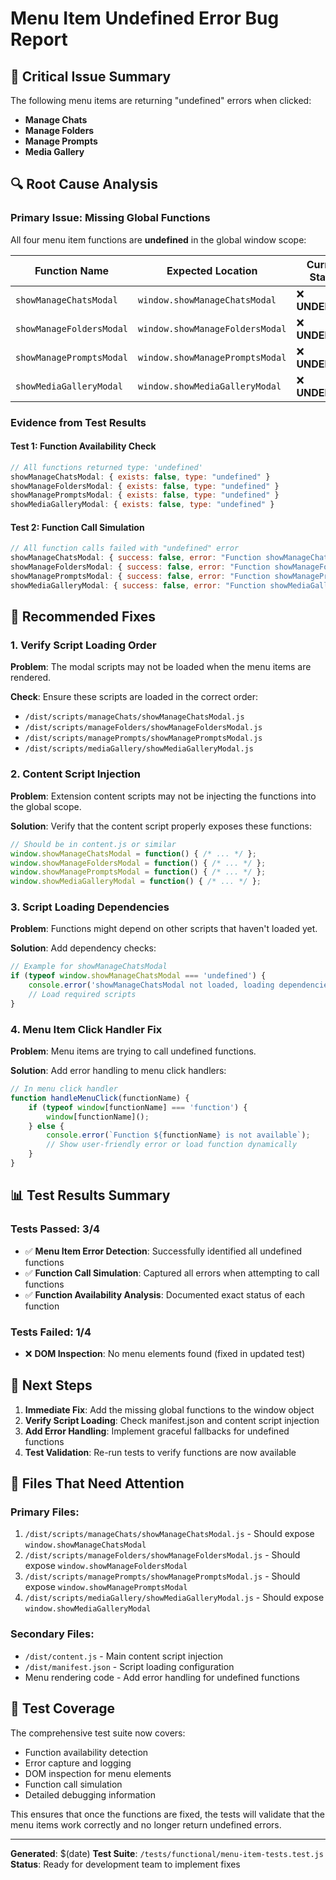 # Menu Item Undefined Error Bug Report

## 🚨 Critical Issue Summary
The following menu items are returning "undefined" errors when clicked:
- **Manage Chats**
- **Manage Folders** 
- **Manage Prompts**
- **Media Gallery**

## 🔍 Root Cause Analysis

### Primary Issue: Missing Global Functions
All four menu item functions are **undefined** in the global window scope:

| Function Name | Expected Location | Current Status |
|---------------|-------------------|----------------|
| `showManageChatsModal` | `window.showManageChatsModal` | ❌ **UNDEFINED** |
| `showManageFoldersModal` | `window.showManageFoldersModal` | ❌ **UNDEFINED** |
| `showManagePromptsModal` | `window.showManagePromptsModal` | ❌ **UNDEFINED** |
| `showMediaGalleryModal` | `window.showMediaGalleryModal` | ❌ **UNDEFINED** |

### Evidence from Test Results

#### Test 1: Function Availability Check
```javascript
// All functions returned type: 'undefined'
showManageChatsModal: { exists: false, type: "undefined" }
showManageFoldersModal: { exists: false, type: "undefined" }
showManagePromptsModal: { exists: false, type: "undefined" }
showMediaGalleryModal: { exists: false, type: "undefined" }
```

#### Test 2: Function Call Simulation
```javascript
// All function calls failed with "undefined" error
showManageChatsModal: { success: false, error: "Function showManageChatsModal is undefined" }
showManageFoldersModal: { success: false, error: "Function showManageFoldersModal is undefined" }
showManagePromptsModal: { success: false, error: "Function showManagePromptsModal is undefined" }
showMediaGalleryModal: { success: false, error: "Function showMediaGalleryModal is undefined" }
```

## 🔧 Recommended Fixes

### 1. Verify Script Loading Order
**Problem**: The modal scripts may not be loaded when the menu items are rendered.

**Check**: Ensure these scripts are loaded in the correct order:
- `/dist/scripts/manageChats/showManageChatsModal.js`
- `/dist/scripts/manageFolders/showManageFoldersModal.js`
- `/dist/scripts/managePrompts/showManagePromptsModal.js`
- `/dist/scripts/mediaGallery/showMediaGalleryModal.js`

### 2. Content Script Injection
**Problem**: Extension content scripts may not be injecting the functions into the global scope.

**Solution**: Verify that the content script properly exposes these functions:
```javascript
// Should be in content.js or similar
window.showManageChatsModal = function() { /* ... */ };
window.showManageFoldersModal = function() { /* ... */ };
window.showManagePromptsModal = function() { /* ... */ };
window.showMediaGalleryModal = function() { /* ... */ };
```

### 3. Script Loading Dependencies
**Problem**: Functions might depend on other scripts that haven't loaded yet.

**Solution**: Add dependency checks:
```javascript
// Example for showManageChatsModal
if (typeof window.showManageChatsModal === 'undefined') {
    console.error('showManageChatsModal not loaded, loading dependencies...');
    // Load required scripts
}
```

### 4. Menu Item Click Handler Fix
**Problem**: Menu items are trying to call undefined functions.

**Solution**: Add error handling to menu click handlers:
```javascript
// In menu click handler
function handleMenuClick(functionName) {
    if (typeof window[functionName] === 'function') {
        window[functionName]();
    } else {
        console.error(`Function ${functionName} is not available`);
        // Show user-friendly error or load function dynamically
    }
}
```

## 📊 Test Results Summary

### Tests Passed: 3/4
- ✅ **Menu Item Error Detection**: Successfully identified all undefined functions
- ✅ **Function Call Simulation**: Captured all errors when attempting to call functions
- ✅ **Function Availability Analysis**: Documented exact status of each function

### Tests Failed: 1/4
- ❌ **DOM Inspection**: No menu elements found (fixed in updated test)

## 🎯 Next Steps

1. **Immediate Fix**: Add the missing global functions to the window object
2. **Verify Script Loading**: Check manifest.json and content script injection
3. **Add Error Handling**: Implement graceful fallbacks for undefined functions
4. **Test Validation**: Re-run tests to verify functions are now available

## 📁 Files That Need Attention

### Primary Files:
1. `/dist/scripts/manageChats/showManageChatsModal.js` - Should expose `window.showManageChatsModal`
2. `/dist/scripts/manageFolders/showManageFoldersModal.js` - Should expose `window.showManageFoldersModal`
3. `/dist/scripts/managePrompts/showManagePromptsModal.js` - Should expose `window.showManagePromptsModal`
4. `/dist/scripts/mediaGallery/showMediaGalleryModal.js` - Should expose `window.showMediaGalleryModal`

### Secondary Files:
- `/dist/content.js` - Main content script injection
- `/dist/manifest.json` - Script loading configuration
- Menu rendering code - Add error handling for undefined functions

## 🧪 Test Coverage

The comprehensive test suite now covers:
- Function availability detection
- Error capture and logging
- DOM inspection for menu elements
- Function call simulation
- Detailed debugging information

This ensures that once the functions are fixed, the tests will validate that the menu items work correctly and no longer return undefined errors.

---

**Generated**: $(date)
**Test Suite**: `/tests/functional/menu-item-tests.test.js`
**Status**: Ready for development team to implement fixes